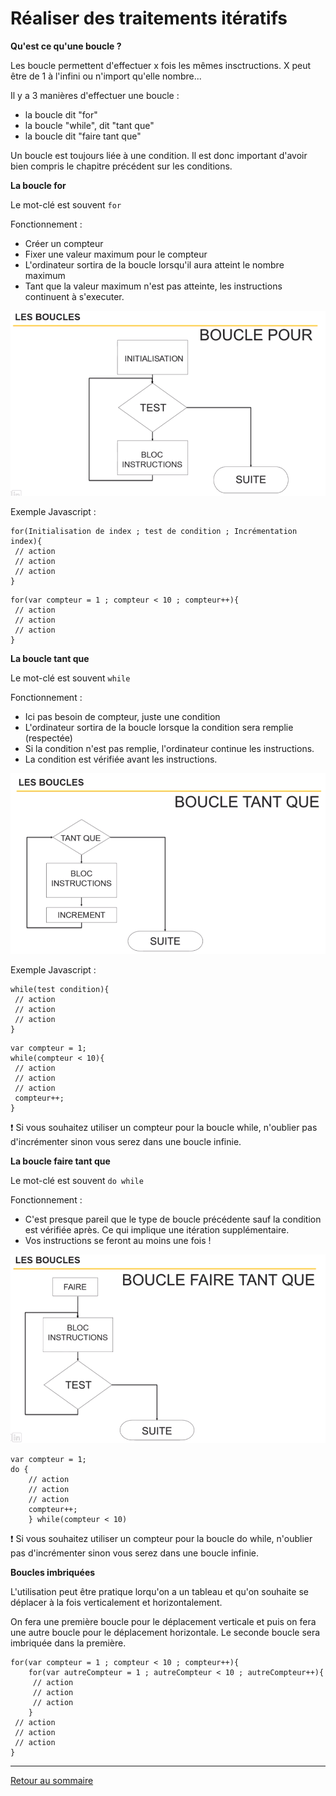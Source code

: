 
# Réaliser des traitements itératifs

**Qu'est ce qu'une boucle ?**

Les boucle permettent d'effectuer x fois les mêmes insctructions.
X peut être de 1 à l'infini ou n'import qu'elle nombre...

Il y a 3 manières d'effectuer une boucle :

- la boucle dit "for"
- la boucle "while", dit "tant que"
- la boucle dit "faire tant que"

Un boucle est toujours liée à une condition. Il est donc important d'avoir bien compris le chapitre précédent sur les conditions.

**La boucle for**

Le mot-clé est souvent ``for``

Fonctionnement :

- Créer un compteur
- Fixer une valeur maximum pour le compteur
- L'ordinateur sortira de la boucle lorsqu'il aura atteint le nombre maximum
- Tant que la valeur maximum n'est pas atteinte, les instructions continuent à s'executer.

![cover](./Images/boucle-1.PNG)

Exemple Javascript :

```
for(Initialisation de index ; test de condition ; Incrémentation index){
 // action
 // action
 // action
}
```

```
for(var compteur = 1 ; compteur < 10 ; compteur++){
 // action
 // action
 // action
}
```


**La boucle tant que**

Le mot-clé est souvent ``while``

Fonctionnement :

- Ici pas besoin de compteur, juste une condition
- L'ordinateur sortira de la boucle lorsque la condition sera remplie (respectée)
- Si la condition n'est pas remplie, l'ordinateur continue les instructions.
- La condition est vérifiée avant les instructions.

![cover](./Images/boucle-2.PNG)

Exemple Javascript :

```
while(test condition){
 // action
 // action
 // action
}
```

```
var compteur = 1;
while(compteur < 10){
 // action
 // action
 // action
 compteur++;
}
```

:exclamation: Si vous souhaitez utiliser un compteur pour la boucle while, n'oublier pas d'incrémenter sinon vous serez dans une boucle infinie.


**La boucle faire tant que**

Le mot-clé est souvent ``do while``

Fonctionnement :

- C'est presque pareil que le type de boucle précédente sauf la condition est vérifiée après. Ce qui implique une itération supplémentaire. 
- Vos instructions se feront au moins une fois !

![cover](./Images/boucle-3.PNG)


```
var compteur = 1;
do {
    // action
    // action
    // action
    compteur++;
    } while(compteur < 10)
```


:exclamation: Si vous souhaitez utiliser un compteur pour la boucle do while, n'oublier pas d'incrémenter sinon vous serez dans une boucle infinie.


**Boucles imbriquées**

L'utilisation peut être pratique lorqu'on a un tableau et qu'on souhaite se déplacer à la fois verticalement et horizontalement.

On fera une première boucle pour le déplacement verticale et puis on fera une autre boucle pour le déplacement horizontale. Le seconde boucle sera imbriquée dans la première.


```
for(var compteur = 1 ; compteur < 10 ; compteur++){
    for(var autreCompteur = 1 ; autreCompteur < 10 ; autreCompteur++){
     // action
     // action
     // action
    }
 // action
 // action
 // action
}
```




---------------------------------------------
[Retour au sommaire](README.md)